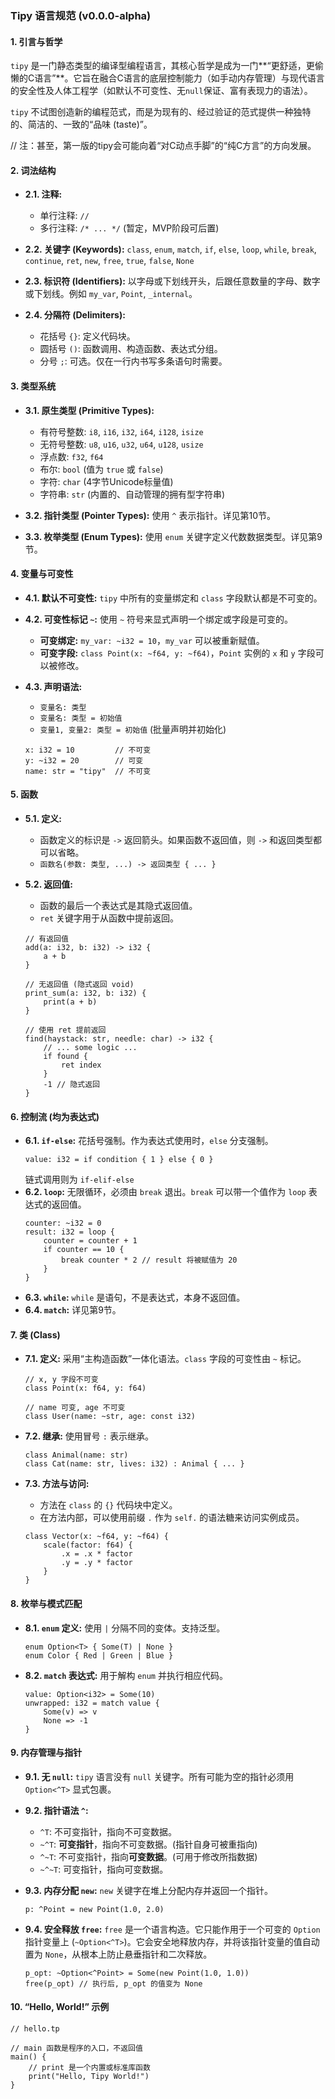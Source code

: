### Tipy 语言规范 (v0.0.0-alpha)

#### 1\. 引言与哲学

`tipy` 是一门静态类型的编译型编程语言，其核心哲学是成为一门\*\*“更舒适，更偷懒的C语言”\*\*。它旨在融合C语言的底层控制能力（如手动内存管理）与现代语言的安全性及人体工程学（如默认不可变性、无`null`保证、富有表现力的语法）。

`tipy` 不试图创造新的编程范式，而是为现有的、经过验证的范式提供一种独特的、简洁的、一致的“品味 (taste)”。

// 注：甚至，第一版的tipy会可能向着“对C动点手脚”的“纯C方言”的方向发展。

#### 2\. 词法结构

  * **2.1. 注释:**

      * 单行注释: `//`
      * 多行注释: `/* ... */` (暂定，MVP阶段可后置)

  * **2.2. 关键字 (Keywords):**
    `class`, `enum`, `match`, `if`, `else`, `loop`, `while`, `break`, `continue`, `ret`, `new`, `free`, `true`, `false`, `None`

  * **2.3. 标识符 (Identifiers):**
    以字母或下划线开头，后跟任意数量的字母、数字或下划线。例如 `my_var`, `Point`, `_internal`。

  * **2.4. 分隔符 (Delimiters):**

      * 花括号 `{}`: 定义代码块。
      * 圆括号 `()`: 函数调用、构造函数、表达式分组。
      * 分号 `;`: 可选。仅在一行内书写多条语句时需要。

#### 3\. 类型系统

  * **3.1. 原生类型 (Primitive Types):**

      * 有符号整数: `i8`, `i16`, `i32`, `i64`, `i128`, `isize`
      * 无符号整数: `u8`, `u16`, `u32`, `u64`, `u128`, `usize`
      * 浮点数: `f32`, `f64`
      * 布尔: `bool` (值为 `true` 或 `false`)
      * 字符: `char` (4字节Unicode标量值)
      * 字符串: `str` (内置的、自动管理的拥有型字符串)

  * **3.2. 指针类型 (Pointer Types):**
    使用 `^` 表示指针。详见第10节。

  * **3.3. 枚举类型 (Enum Types):**
    使用 `enum` 关键字定义代数数据类型。详见第9节。

#### 4\. 变量与可变性

  * **4.1. 默认不可变性:** `tipy` 中所有的变量绑定和 `class` 字段默认都是不可变的。

  * **4.2. 可变性标记 `~`:**
    使用 `~` 符号来显式声明一个绑定或字段是可变的。

      * **可变绑定:** `my_var: ~i32 = 10`，`my_var` 可以被重新赋值。
      * **可变字段:** `class Point(x: ~f64, y: ~f64)`，`Point` 实例的 `x` 和 `y` 字段可以被修改。

  * **4.3. 声明语法:**

      * `变量名: 类型`
      * `变量名: 类型 = 初始值`
      * `变量1, 变量2: 类型 = 初始值` (批量声明并初始化)

    <!-- end list -->

    ```tipy
    x: i32 = 10         // 不可变
    y: ~i32 = 20        // 可变
    name: str = "tipy"  // 不可变
    ```

#### 5\. 函数

  * **5.1. 定义:**

      * 函数定义的标识是 `->` 返回箭头。如果函数不返回值，则 `->` 和返回类型都可以省略。
      * `函数名(参数: 类型, ...) -> 返回类型 { ... }`

  * **5.2. 返回值:**

      * 函数的最后一个表达式是其隐式返回值。
      * `ret` 关键字用于从函数中提前返回。

    <!-- end list -->

    ```tipy
    // 有返回值
    add(a: i32, b: i32) -> i32 {
        a + b
    }

    // 无返回值 (隐式返回 void)
    print_sum(a: i32, b: i32) {
        print(a + b)
    }

    // 使用 ret 提前返回
    find(haystack: str, needle: char) -> i32 {
        // ... some logic ...
        if found {
            ret index
        }
        -1 // 隐式返回
    }
    ```

#### 6\. 控制流 (均为表达式)

  * **6.1. `if-else`:** 花括号强制。作为表达式使用时，`else` 分支强制。
    ```tipy
    value: i32 = if condition { 1 } else { 0 }
    ```
    链式调用则为 `if-elif-else`
  * **6.2. `loop`:** 无限循环，必须由 `break` 退出。`break` 可以带一个值作为 `loop` 表达式的返回值。
    ```tipy
    counter: ~i32 = 0
    result: i32 = loop {
        counter = counter + 1
        if counter == 10 {
            break counter * 2 // result 将被赋值为 20
        }
    }
    ```
  * **6.3. `while`:** `while` 是语句，不是表达式，本身不返回值。
  * **6.4. `match`:** 详见第9节。

#### 7\. 类 (Class)

  * **7.1. 定义:**
    采用“主构造函数”一体化语法。`class` 字段的可变性由 `~` 标记。

    ```tipy
    // x, y 字段不可变
    class Point(x: f64, y: f64)

    // name 可变, age 不可变
    class User(name: ~str, age: const i32)
    ```

  * **7.2. 继承:**
    使用冒号 `:` 表示继承。

    ```tipy
    class Animal(name: str)
    class Cat(name: str, lives: i32) : Animal { ... }
    ```

  * **7.3. 方法与访问:**

      * 方法在 `class` 的 `{}` 代码块中定义。
      * 在方法内部，可以使用前缀 `.` 作为 `self.` 的语法糖来访问实例成员。

    <!-- end list -->

    ```tipy
    class Vector(x: ~f64, y: ~f64) {
        scale(factor: f64) {
            .x = .x * factor
            .y = .y * factor
        }
    }
    ```

#### 8\. 枚举与模式匹配

  * **8.1. `enum` 定义:**
    使用 `|` 分隔不同的变体。支持泛型。
    ```tipy
    enum Option<T> { Some(T) | None }
    enum Color { Red | Green | Blue }
    ```
  * **8.2. `match` 表达式:**
    用于解构 `enum` 并执行相应代码。
    ```tipy
    value: Option<i32> = Some(10)
    unwrapped: i32 = match value {
        Some(v) => v
        None => -1
    }
    ```

#### 9\. 内存管理与指针

  * **9.1. 无 `null`:** `tipy` 语言没有 `null` 关键字。所有可能为空的指针必须用 `Option<^T>` 显式包裹。

  * **9.2. 指针语法 `^`:**

      * `^T`: 不可变指针，指向不可变数据。
      * `~^T`: **可变指针**，指向不可变数据。(指针自身可被重指向)
      * `^~T`: 不可变指针，指向**可变数据**。(可用于修改所指数据)
      * `~^~T`: 可变指针，指向可变数据。

  * **9.3. 内存分配 `new`:**
    `new` 关键字在堆上分配内存并返回一个指针。

    ```tipy
    p: ^Point = new Point(1.0, 2.0)
    ```

  * **9.4. 安全释放 `free`:**
    `free` 是一个语言构造。它只能作用于一个可变的 `Option` 指针变量上 (`~Option<^T>`)。它会安全地释放内存，并将该指针变量的值自动置为 `None`，从根本上防止悬垂指针和二次释放。

    ```tipy
    p_opt: ~Option<^Point> = Some(new Point(1.0, 1.0))
    free(p_opt) // 执行后, p_opt 的值变为 None
    ```

#### 10\. “Hello, World\!” 示例

```tipy
// hello.tp

// main 函数是程序的入口，不返回值
main() {
    // print 是一个内置或标准库函数
    print("Hello, Tipy World!")
}
```

